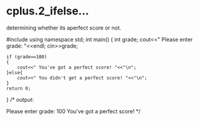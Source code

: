 # cplus.2_ifelse...
determining whether its aperfect score or not.


#include <iostream>
using namespace std;
int main() {
    int grade;
    cout<<" Please enter grade: "<<endl;
    cin>>grade;
    
    if (grade==100)
    {
        cout<<" You've got a perfect score! "<<"\n";
    }else{
        cout<<" You didn't get a perfect score! "<<"\n";
    }
    return 0;
}
 /* output:
  
Please enter grade: 
100
You've got a perfect score!   */
  
  
